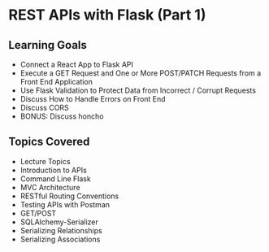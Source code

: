 # REST APIs with Flask (Part 1)

## Learning Goals

- Connect a React App to Flask API
- Execute a GET Request and One or More POST/PATCH Requests from a Front End Application
- Use Flask Validation to Protect Data from Incorrect / Corrupt Requests
- Discuss How to Handle Errors on Front End
- Discuss CORS
- BONUS: Discuss honcho


## Topics Covered

- Lecture Topics
- Introduction to APIs
- Command Line Flask
- MVC Architecture
- RESTful Routing Conventions
- Testing APIs with Postman
- GET/POST
- SQLAlchemy-Serializer
- Serializing Relationships
- Serializing Associations